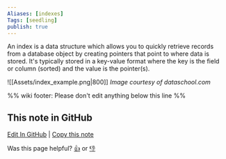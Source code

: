 ```yaml
---
Aliases: [indexes]
Tags: [seedling]
publish: true
---
```


An index is a data structure which allows you to quickly retrieve records from a database object by creating pointers that point to where data is stored. It's typically stored in a key-value format where the key is the field or column (sorted) and the value is the pointer(s).

![[Assets/index_example.png|800]]
*Image courtesy of dataschool.com*

%% wiki footer: Please don't edit anything below this line %%

## This note in GitHub

<span class="git-footer">[Edit In GitHub](https://github.dev/data-engineering-community/data-engineering-wiki/blob/main/Concepts/Indexing.md "git-hub-edit-note") | [Copy this note](https://raw.githubusercontent.com/data-engineering-community/data-engineering-wiki/main/Concepts/Indexing.md "git-hub-copy-note")</span>

<span class="git-footer">Was this page helpful?
[👍](https://tally.so/r/3jZ8D4?rating=Yes&url=https://dataengineering.wiki/Concepts/Indexing) or [👎](https://tally.so/r/3jZ8D4?rating=No&url=https://dataengineering.wiki/Concepts/Indexing)</span>
